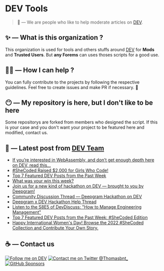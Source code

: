 # DEV Tools

> 🔧 — We are people who like to help moderate articles on [DEV](https://dev.to).

## ✨ — What is this organization ?

This organization is used for tools and others stuffs around [DEV](https://dev.to) for **Mods** and **Trusted Users**. But __any Forems__ can uses thoses scripts for a good use.


## 💪🏼 — How I can help ?

You can fully contribute to the projects by following the respective guidelines. Feel free to create issues and make PR if necessary. 🎉

## 😶 — My repository is here, but I don't like to be here

Some repositorys are forked from members who designed the script. If this is your case and you don't want your project to be featured here and modified, contact us.

## 📝 — Latest post from [DEV Team](https://dev.to/devteam)

<!-- BLOG-POST-LIST:START -->
- [If you’re interested in WebAssembly, and don’t get enough depth here on DEV, read this…](https://dev.to/devteam/if-youre-interested-in-webassembly-and-dont-get-enough-depth-here-on-dev-read-this-pfl)
- [#SheCoded Raised $2,000 for Girls Who Code!](https://dev.to/devteam/shecoded-raised-2000-for-girls-who-code-338o)
- [Top 7 Featured DEV Posts from the Past Week](https://dev.to/devteam/top-7-featured-dev-posts-from-the-past-week-5538)
- [What was your win this week?](https://dev.to/devteam/what-was-your-win-this-week-2oc0)
- [Join us for a new kind of hackathon on DEV — brought to you by Deepgram!](https://dev.to/devteam/join-us-for-a-new-kind-of-hackathon-on-dev-brought-to-you-by-deepgram-2bjd)
- [Community Discussion Thread — Deepgram Hackathon on DEV](https://dev.to/devteam/community-discussion-thread-deepgram-hackathon-on-dev-21pp)
- [Deepgram x DEV Hackathon Help Thread](https://dev.to/devteam/deepgram-x-dev-hackathon-help-thread-47h9)
- [Listen to the S8E5 of DevDiscuss: &quot;How to Manage Engineering Management&quot;](https://dev.to/devteam/listen-to-the-s8e5-of-devdiscuss-how-to-manage-engineering-management-5jb)
- [Top 7 Featured DEV Posts from the Past Week: #SheCoded Edition](https://dev.to/devteam/top-7-featured-dev-posts-from-the-past-week-shecoded-edition-3j9d)
- [Happy International Women&#39;s Day! Browse the 2022 #SheCoded Collection and Contribute Your Own Story.](https://dev.to/devteam/happy-international-womens-day-browse-the-2022-shecoded-collection-and-contribute-your-own-story-lno)
<!-- BLOG-POST-LIST:END -->


## ☕ — Contact us

[![Follow me on DEV](https://img.shields.io/badge/dev.to-%2308090A.svg?&style=for-the-badge&logo=dev.to&logoColor=white&alt=devto)](https://dev.to/thomasbnt)
[![Contact me on Twitter @Thomasbnt_](https://img.shields.io/badge/Contact%20me%20on%20Twitter-%231DA1F2.svg?&style=for-the-badge&logo=twitter&logoColor=white&alt=twitter)](https://twitter.com/messages/1142357270-1142357270?text=Hello,%20I%20contact%20you%20from%20devtotools%20&recipient_id=1142357270) [![GitHub Sponsors](https://img.shields.io/badge/Sponsor%20me-%23EA54AE.svg?&style=for-the-badge&logo=github-sponsors&logoColor=white)](https://github.com/sponsors/thomasbnt)


